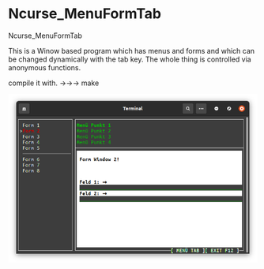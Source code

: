 # Ncurse_MenuFormTab
Ncurse_MenuFormTab

This is a Winow based program which has menus and forms and which can be changed dynamically with the tab key. The whole thing is controlled via anonymous functions.

compile it with. →→→
make

![Ncurse_MenuFormTab](https://github.com/fett-tony/Ncurse_MenuFormTab/blob/main/picture/Ncurses_MenuFormTab1.png)
